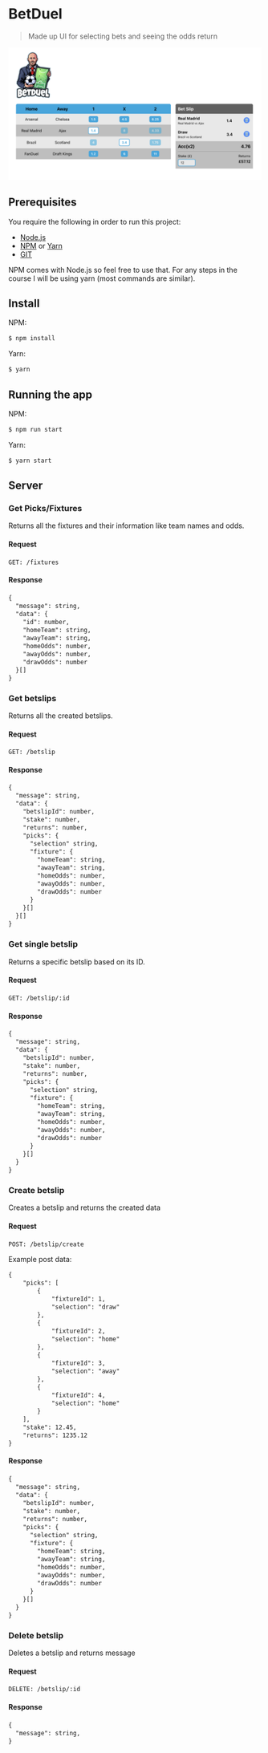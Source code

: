# BetDuel
> Made up UI for selecting bets and seeing the odds return

![BetDuel](https://github.com/darrenkeen/betduel/blob/main/src/assets/betduel-web.png?raw=true)

## Prerequisites
You require the following in order to run this project:
- [Node.js](https://nodejs.org/en/download/)
- [NPM](https://docs.npmjs.com/downloading-and-installing-node-js-and-npm) or [Yarn](https://classic.yarnpkg.com/lang/en/docs/install/)
- [GIT](https://git-scm.com/book/en/v2/Getting-Started-Installing-Git)

NPM comes with Node.js so feel free to use that. For any steps in the course I will be using yarn (most commands are similar).

## Install
NPM:
```sh
$ npm install
```

Yarn:
```sh
$ yarn
```

## Running the app
NPM:
```sh
$ npm run start
```

Yarn:
```sh
$ yarn start
```

## Server 

### Get Picks/Fixtures
Returns all the fixtures and their information like team names and odds.

#### Request
```
GET: /fixtures
```
#### Response
```
{
  "message": string,
  "data": {
    "id": number,
    "homeTeam": string,
    "awayTeam": string,
    "homeOdds": number,
    "awayOdds": number,
    "drawOdds": number
  }[]
}
```


### Get betslips
Returns all the created betslips.

#### Request
```
GET: /betslip
```
#### Response
```
{
  "message": string,
  "data": {
    "betslipId": number,
    "stake": number,
    "returns": number,
    "picks": {
      "selection" string,
      "fixture": {
        "homeTeam": string,
        "awayTeam": string,
        "homeOdds": number,
        "awayOdds": number,
        "drawOdds": number
      }
    }[]
  }[]
}
```

### Get single betslip
Returns a specific betslip based on its ID.

#### Request
```
GET: /betslip/:id
```
#### Response
```
{
  "message": string,
  "data": {
    "betslipId": number,
    "stake": number,
    "returns": number,
    "picks": {
      "selection" string,
      "fixture": {
        "homeTeam": string,
        "awayTeam": string,
        "homeOdds": number,
        "awayOdds": number,
        "drawOdds": number
      }
    }[]
  }
}
```

### Create betslip
Creates a betslip and returns the created data

#### Request
```
POST: /betslip/create
```
Example post data:
```
{
	"picks": [
		{
			"fixtureId": 1,
			"selection": "draw"
		},
		{
			"fixtureId": 2,
			"selection": "home"
		},
		{
			"fixtureId": 3,
			"selection": "away"
		},
		{
			"fixtureId": 4,
			"selection": "home"
		}
	],
	"stake": 12.45,
	"returns": 1235.12
}
```

#### Response
```
{
  "message": string,
  "data": {
    "betslipId": number,
    "stake": number,
    "returns": number,
    "picks": {
      "selection" string,
      "fixture": {
        "homeTeam": string,
        "awayTeam": string,
        "homeOdds": number,
        "awayOdds": number,
        "drawOdds": number
      }
    }[]
  }
}
```

### Delete betslip
Deletes a betslip and returns message

#### Request
```
DELETE: /betslip/:id
```

#### Response
```
{
  "message": string,
}
```